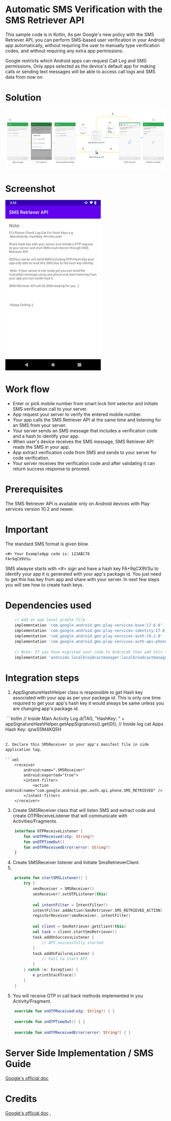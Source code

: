 # Automatic SMS Verification with the SMS Retriever API
This sample code is in Kotlin, As per Google's new policy with the SMS Retriever API, you can perform SMS-based user verification in your Android app automatically, without requiring the user to manually type verification codes, and without requiring any extra app permissions.  

Google restricts which Android apps can request Call Log and SMS permissions, Only apps selected as the device's default app for making calls or sending text messages will be able to access call logs and SMS data from now on.

# Solution
<img src="./screenshots/sms_retriever_api.png" width=“400”/>


# Screenshot
<img src="./screenshots/sreenshot_01.png" width="300"/>


# Work flow
- Enter or pick mobile number from smart lock hint selector and initiate SMS verification call to your server.
- App request your server to verify the entered mobile number.
- Your app calls the SMS Retriever API at the same time and listening for an SMS from your server.
- Your server sends an SMS message that includes a verification code and a hash to identify your app.
- When user's device receives the SMS message, SMS Retriever API reads the SMS in your app.
- App extract verification code from SMS and sends to your server for code verification.
- Your server receives the verification code and after validating it can return success response to proceed.

# Prerequisites
The SMS Retriever API is available only on Android devices with Play services version 10.2 and newer.

# Important
The standard SMS format is given blow.

    <#> Your ExampleApp code is: 123ABC78 
    FA+9qCX9VSu

SMS alwayse starts with <#> sign and have a hash key FA+9qCX9VSu to identify your app it is generated with your app's package id. You just need to get this has key from app and share with your server. 
In next few steps you will see how to create hash keys.

# Dependencies used
```gradle
    // Add at app level gradle file
    implementation 'com.google.android.gms:play-services-base:17.6.0'
    implementation 'com.google.android.gms:play-services-identity:17.0.1'
    implementation 'com.google.android.gms:play-services-auth:19.2.0'
    implementation 'com.google.android.gms:play-services-auth-api-phone:17.5.1'

    // Note: If you have migrated your code to AndroidX than add this for LocalBroadCastManager
    implementation 'androidx.localbroadcastmanager:localbroadcastmanager:1.0.0'
```
    
# Integration steps
1. AppSignatureHashHelper class is responsible to get Hash key associated with your app as per your packege id. This is only one time required to get your app's hash key it would always be same unless you are changing app's package id.

‍‍‍‍‍‍ ```kotlin
    // Inside Main Activity 
    Log.d(TAG, "HashKey: " + appSignatureHashHelper.getAppSignatures().get(0));
    // Inside  log cat Apps Hash Key: qzwS5M4KQ5H
```        
                
2. Declare this SMSReceiver in your app's manifest file in side application tag.

```xml
    <receiver
        android:name=".SMSReceiver"
        android:exported="true">
        <intent-filter>
            <action android:name="com.google.android.gms.auth.api.phone.SMS_RETRIEVED" />
        </intent-filter>
    </receiver> 
```
3. Create SMSReceiver class that will listen SMS and extract code and create OTPReceiveListener that will communicate with Activities/Fragments.

```kotlin
    interface OTPReceiveListener {
        fun onOTPReceived(otp: String?)
        fun onOTPTimeOut()
        fun onOTPReceivedError(error: String?)
    }
```
4.  Create SMSReceiver listener and Initiate SmsRetrieverClient.
5.  
```kotlin
    private fun startSMSListener() {
        try {
            smsReceiver = SMSReceiver()
            smsReceiver?.setOTPListener(this)

            val intentFilter = IntentFilter()
            intentFilter.addAction(SmsRetriever.SMS_RETRIEVED_ACTION)
            registerReceiver(smsReceiver, intentFilter)

            val client = SmsRetriever.getClient(this)
            val task = client.startSmsRetriever()
            task.addOnSuccessListener {
                // API successfully started
            }
            task.addOnFailureListener {
                // Fail to start API
            }
        } catch (e: Exception) {
            e.printStackTrace()
        }
    }
```    
    
5. You will receive OTP in call back methods implemented in you  Activity/Fragment.
```kotlin
    override fun onOTPReceived(otp: String?) { }

    override fun onOTPTimeOut() { }

    override fun onOTPReceivedError(error: String?) { }
```

# Server Side Implementation / SMS Guide
[Google's official doc](https://developers.google.com/identity/sms-retriever/verify)


# Credits
[Google's official doc](https://developers.google.com/identity/sms-retriever/overview) ,
